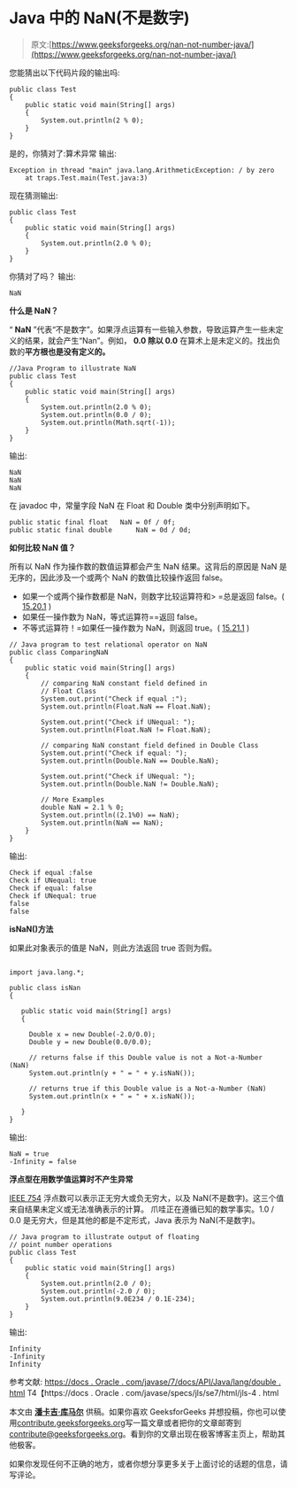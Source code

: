 # Java 中的 NaN(不是数字)

> 原文:[https://www.geeksforgeeks.org/nan-not-number-java/](https://www.geeksforgeeks.org/nan-not-number-java/)

您能猜出以下代码片段的输出吗:

```
public class Test
{
    public static void main(String[] args)
    {
        System.out.println(2 % 0);
    }
}       
```

是的，你猜对了:算术异常
输出:

```
Exception in thread "main" java.lang.ArithmeticException: / by zero
	at traps.Test.main(Test.java:3)

```

现在猜测输出:

```
public class Test
{
    public static void main(String[] args)
    {
        System.out.println(2.0 % 0);
    }
}       
```

你猜对了吗？
输出:

```
NaN

```

 **什么是 NaN？**

“ **NaN** ”代表“不是数字”。如果浮点运算有一些输入参数，导致运算产生一些未定义的结果，就会产生“Nan”。例如， **0.0 除以 0.0** 在算术上是未定义的。找出负数的**平方根也是没有定义的。**

```
//Java Program to illustrate NaN
public class Test
{
    public static void main(String[] args)
    {
        System.out.println(2.0 % 0);
        System.out.println(0.0 / 0);
        System.out.println(Math.sqrt(-1));
    }
}       
```

输出:

```
NaN
NaN
NaN

```

在 javadoc 中，常量字段 NaN 在 Float 和 Double 类中分别声明如下。

```
public static final float 	NaN = 0f / 0f;
public static final double      NaN = 0d / 0d;

```

**如何比较 NaN 值？**

所有以 NaN 作为操作数的数值运算都会产生 NaN 结果。这背后的原因是 NaN 是无序的，因此涉及一个或两个 NaN 的数值比较操作返回 false。

*   如果一个或两个操作数都是 NaN，则数字比较运算符和> =总是返回 false。( [15.20.1](http://docs.oracle.com/javase/specs/jls/se7/html/jls-15.html#jls-15.20.1) )
*   如果任一操作数为 NaN，等式运算符==返回 false。
*   不等式运算符！=如果任一操作数为 NaN，则返回 true。( [15.21.1](http://docs.oracle.com/javase/specs/jls/se7/html/jls-15.html#jls-15.21.1) )

```
// Java program to test relational operator on NaN
public class ComparingNaN
{
    public static void main(String[] args)
    {
        // comparing NaN constant field defined in
        // Float Class
        System.out.print("Check if equal :");
        System.out.println(Float.NaN == Float.NaN);

        System.out.print("Check if UNequal: ");
        System.out.println(Float.NaN != Float.NaN);

        // comparing NaN constant field defined in Double Class
        System.out.print("Check if equal: ");
        System.out.println(Double.NaN == Double.NaN);

        System.out.print("Check if UNequal: ");
        System.out.println(Double.NaN != Double.NaN);

        // More Examples
        double NaN = 2.1 % 0;
        System.out.println((2.1%0) == NaN);
        System.out.println(NaN == NaN);
    }
}
```

输出:

```
Check if equal :false
Check if UNequal: true
Check if equal: false
Check if UNequal: true
false
false

```

**isNaN()方法**

如果此对象表示的值是 NaN，则此方法返回 true 否则为假。

```

import java.lang.*;

public class isNan
{

   public static void main(String[] args)
   {

     Double x = new Double(-2.0/0.0);
     Double y = new Double(0.0/0.0);

     // returns false if this Double value is not a Not-a-Number (NaN) 
     System.out.println(y + " = " + y.isNaN());

     // returns true if this Double value is a Not-a-Number (NaN) 
     System.out.println(x + " = " + x.isNaN());

   }
} 
```

输出:

```
NaN = true
-Infinity = false

```

**浮点型在用数学值运算时不产生异常**

[IEEE 754](http://docs.oracle.com/javase/specs/jls/se7/html/jls-4.html#jls-4.2.3) 浮点数可以表示正无穷大或负无穷大，以及 NaN(不是数字)。这三个值来自结果未定义或无法准确表示的计算。
爪哇正在遵循已知的数学事实。1.0 / 0.0 是无穷大，但是其他的都是不定形式，Java 表示为 NaN(不是数字)。

```
// Java program to illustrate output of floating
// point number operations
public class Test
{
    public static void main(String[] args)
    {
        System.out.println(2.0 / 0);
        System.out.println(-2.0 / 0);
        System.out.println(9.0E234 / 0.1E-234);
    }
}
```

输出:

```
Infinity
-Infinity
Infinity

```

参考文献:
[https://docs . Oracle . com/javase/7/docs/API/Java/lang/double . html](https://docs.oracle.com/javase/7/docs/api/java/lang/Double.html)
T4【https://docs . Oracle . com/javase/specs/jls/se7/html/jls-4 . html

本文由 [**潘卡吉·库马尔**](https://in.linkedin.com/in/prakuj) 供稿。如果你喜欢 GeeksforGeeks 并想投稿，你也可以使用[contribute.geeksforgeeks.org](http://www.contribute.geeksforgeeks.org)写一篇文章或者把你的文章邮寄到 contribute@geeksforgeeks.org。看到你的文章出现在极客博客主页上，帮助其他极客。

如果你发现任何不正确的地方，或者你想分享更多关于上面讨论的话题的信息，请写评论。